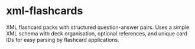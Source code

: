 # xml-flashcards
XML flashcard packs with structured question-answer pairs. Uses a simple XML schema with deck organisation, optional references, and unique card IDs for easy parsing by flashcard applications.
